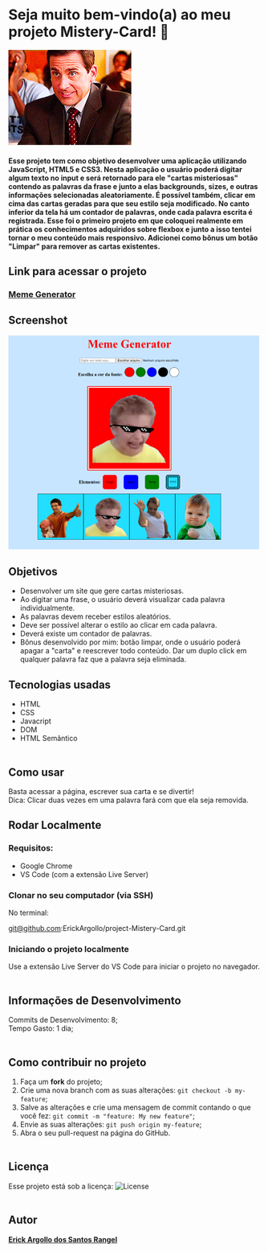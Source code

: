# Seja muito bem-vindo(a) ao meu projeto Mistery-Card! :rocket:
![bem-vindo(a)](https://github.com/ErickArgollo/project-Meme-Generator/blob/main/meme-gen.gif)

#### <p>Esse projeto tem como objetivo desenvolver uma aplicação utilizando JavaScript, HTML5 e CSS3. Nesta aplicação o usuário poderá digitar algum texto no input e será retornado para ele "cartas misteriosas" contendo as palavras da frase e junto a elas backgrounds, sizes, e outras informações selecionadas aleatoriamente. É possível também, clicar em cima das cartas geradas para que seu estilo seja modificado. No canto inferior da tela há um contador de palavras, onde cada palavra escrita é registrada. Esse foi o primeiro projeto em que coloquei realmente em prática os conhecimentos adquiridos sobre flexbox e junto a isso tentei tornar o meu conteúdo mais responsivo. Adicionei como bônus um botão "Limpar" para remover as cartas existentes.   </p>

## Link para acessar o projeto
### <b> <a href="https://erickargollo.github.io/project-Meme-Generator/">Meme Generator</a> </b> <br>

## Screenshot
![ScreenShot](https://github.com/ErickArgollo/project-Meme-Generator/blob/main/meme-gen.png)
## Objetivos
  * Desenvolver um site que gere cartas misteriosas.
  * Ao digitar uma frase, o usuário deverá visualizar cada palavra individualmente.
  * As palavras devem receber estilos aleatórios.
  * Deve ser possível alterar o estilo ao clicar em cada palavra.
  * Deverá existe um contador de palavras.
  * Bônus desenvolvido por mim: botão limpar, onde o usuário poderá apagar a "carta" e reescrever todo conteúdo. Dar um duplo click em qualquer palavra faz que a palavra seja eliminada.

## Tecnologias usadas
  * HTML
  * CSS
  * Javacript
  * DOM
  * HTML Semântico<br><br>

## Como usar
  Basta acessar a página, escrever sua carta e se divertir! 
  <br>
  Dica: Clicar duas vezes em uma palavra fará com que ela seja removida.
## Rodar Localmente
  ### Requisitos:
   * Google Chrome
   * VS Code (com a extensão Live Server) 
    
  ### Clonar no seu computador (via SSH)
  No terminal:
  
   git@github.com:ErickArgollo/project-Mistery-Card.git
  

  ### Iniciando o projeto localmente
  Use a extensão Live Server do VS Code para iniciar o projeto no navegador.<br><br>

  ## Informações de Desenvolvimento
  Commits de Desenvolvimento: 8; <br>
  Tempo Gasto: 1 dia;<br><br>

## Como contribuir no projeto
  1. Faça um **fork** do projeto;
  2. Crie uma nova branch com as suas alterações: `git checkout -b my-feature`;
  3. Salve as alterações e crie uma mensagem de commit contando o que você fez: `git commit -m "feature: My new feature"`;
  4. Envie as suas alterações: `git push origin my-feature`;
  5. Abra o seu pull-request na página do GitHub.<br><br>

  ## Licença
  Esse projeto está sob a licença:
  <img alt="License" src="https://img.shields.io/badge/license-MIT-brightgreen"><br><br>
  
##  Autor
<a href="https://www.linkedin.com/in/erick-argollo/">
 <b>Erick Argollo dos Santos Rangel</b></a> <a href="https://www.linkedin.com/in/erick-argollo/"></a>
